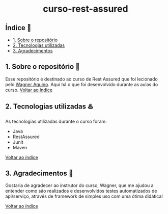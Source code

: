 <h1 align="center">curso-rest-assured</h1>

## <a name="indice">Índice</a> :link:
  - [1. Sobre o repositório](#sobre-repositorio)
  - [2. Tecnologias utilizadas](#tecnologias-utilizadas)
  - [3. Agradecimentos](#agradecimentos)

## <a name="sobre-repositorio">1. Sobre o repositório</a> :bookmark_tabs:
  Esse repositório é destinado ao curso de Rest Assured que foi lecionado pelo [Wagner Aquino](https://www.udemy.com/user/francisco-wagner-costa-aquino/).
  Aqui há o que foi desenvolvido durante as aulas do curso.
  [Voltar ao índice](#indice)
  
## <a name="tecnologias-utilizadas">2. Tecnologias utilizadas</a> :hotsprings:
  As tecnologias utilizadas durante o curso foram:
  - Java
  - RestAssured
  - Junit
  - Maven

  [Voltar ao índice](#indice)
  
## <a name="agradecimentos">3. Agradecimentos</a> :pray:
  Gostaria de agradecer ao instrutor do curso, Wagner, que me ajudou a entender como são realizados e desenvolvidos
  testes automatizados de api/serviço, através de framework de simples uso com uma ótima didática!
  
  [Voltar ao índice](#indice)
